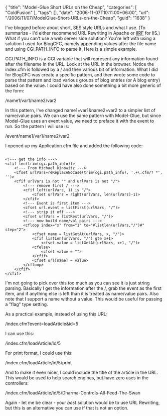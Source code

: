 {
	"title": "Model-Glue Short URLs on the Cheap",
	"categories": [
		"ColdFusion"
	],
	"tags": [],
	"date": "2006-11-07T10:11:00+06:00",
	"url": "/2006/11/07/ModelGlue-Short-URLs-on-the-Cheap",
	"guid": "1638"
}

I've blogged before about short, SES style URLs and what I use. (To summarize - I'd either recommend URL Rewriting in Apache or <a href="http://cheeso.members.winisp.net/IIRF.aspx">IIRF</a> for IIS.) What if you can't use a web server side solution? You're left with using a solution I used for BlogCFC, namely appending values after the file name and using CGI.PATH_INFO to parse it. Here is a simple example.
<!--more-->
CGI.PATH_INFO is a CGI variable that will represent any information found after the filename in the URL. Look at the URL in the browser. Notice the index.cfm is followed by a / and then various bit of information. What I did for BlogCFC was create a specific pattern, and then wrote some code to parse that pattern and load various groups of blog entries (or A blog entry) based on the value. I could have also done something a bit more generic of the form:

/name1/var1/name2/var2

In this pattern, I've changed name1=var1&name2=var2 to a simpler list of name/value pairs. We can use the same pattern with Model-Glue, but since Model-Glue uses an event value, we need to preface it with the event to run. So the pattern I will use is:

/event/name1/var1/name2/var2

I opened up my Application.cfm file and added the following code:

<code>
&lt;!--- get the info ---&gt;
&lt;cfif len(trim(cgi.path_info))&gt;
	&lt;!--- From Michael Dinowitz ---&gt;
	&lt;cfset urlVars=reReplaceNoCase(trim(cgi.path_info), '.+\.cfm/? *', '')&gt;
	&lt;cfif urlVars is not "" and urlVars is not "/"&gt;
		&lt;!--- remove first / ---&gt;
		&lt;cfif left(urlVars, 1) is "/"&gt;
			&lt;cfset urlVars = right(urlVars, len(urlVars)-1)&gt;
		&lt;/cfif&gt;
		&lt;!--- Event is first item ---&gt;
		&lt;cfset url.event = listFirst(urlVars, "/")&gt;
		&lt;!--- strip it off ---&gt;
		&lt;cfset urlVars = listRest(urlVars, "/")&gt;
		&lt;!--- now build name/val pairs ---&gt;
		&lt;cfloop index="x" from="1" to="#listlen(urlVars,"/")#" step="2"&gt;
			&lt;cfset name = listGetAt(urlVars, x, "/")&gt;
			&lt;cfif listLen(urlVars, "/") gte x+1&gt;
				&lt;cfset value = listGetAt(urlVars, x+1, "/")&gt;
			&lt;cfelse&gt;
				&lt;cfset value = ""&gt;
			&lt;/cfif&gt;
			&lt;cfset url[name] = value&gt;
		&lt;/cfloop&gt;
	&lt;/cfif&gt;
&lt;/cfif&gt;
</code>

I'm not going to pick over this too much as you can see it is just string parsing. Basically I get the information after the /, grab the event as the first item, and if anything else is left than it is treated as name/value pairs. Also note that I support a name without a value. This would be useful for passing a "flag" type setting. 

As a practical example, instead of using this URL:

/index.cfm?event=loadArticle&id=5

I can use this:

/index.cfm/loadArticle/id/5

For print format, I could use this:

/index.cfm/loadArticle/id/5/print

And to make it even nicer, I could include the title of the article in the URL. This would be used to help search engines, but have zero uses in the controllers:

/index.cfm/loadArticle/id/5/Dharma-Controls-All-Feed-The-Swan

Again - let me be clear - your <i>best</i> solution would be to use URL Rewriting, but this is an alternative you can use if that is not an option.